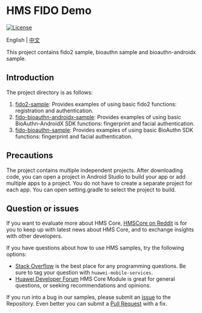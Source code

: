 # HMS FIDO Demo
[![License](https://img.shields.io/badge/Docs-hmsguides-brightgreen)](https://developer.huawei.com/consumer/en/doc/development/HMSCore-Guides/introduction-0000001051069988)

English | [中文](README_ZH.md)

This project contains fido2 sample, bioauthn sample and bioauthn-androidx sample. 

## Introduction
The project directory is as follows:
1. [fido2-sample](fido2-sample): Provides examples of using basic fido2 functions: registration and authentication.
2. [fido-bioauthn-androidx-sample](fido-bioauthn-androidx-sample): Provides examples of using basic BioAuthn-AndroidX SDK functions: fingerprint and facial authentication.
3. [fido-bioauthn-sample](fido-bioauthn-sample): Provides examples of using basic BioAuthn SDK functions: fingerprint and facial authentication.

## Precautions
The project contains multiple independent projects. After downloading code, you can open a project in Android Studio to build your app or add multiple apps to a project. You do not have to create a separate project for each app. You can open setting.gradle to select the project to build.

## Question or issues
If you want to evaluate more about HMS Core, [HMSCore on Reddit](https://www.reddit.com/r/HuaweiDevelopers/) is for you to keep up with latest news about HMS Core, and to exchange insights with other developers.

If you have questions about how to use HMS samples, try the following options:
- [Stack Overflow](https://stackoverflow.com/questions/tagged/huawei-mobile-services) is the best place for any programming questions. Be sure to tag your question with 
`huawei-mobile-services`.
- [Huawei Developer Forum](https://forums.developer.huawei.com/forumPortal/en/home?fid=0101187876626530001) HMS Core Module is great for general questions, or seeking recommendations and opinions.

If you run into a bug in our samples, please submit an [issue](https://github.com/HMS-Core/hms-FIDO-demo-java/issues) to the Repository. Even better you can submit a [Pull Request](https://github.com/HMS-Core/hms-FIDO-demo-java/pulls) with a fix.

